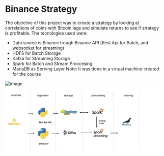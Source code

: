 # Binance Strategy
The objective of this project was to create a strategy by looking at correlations of coins with Bitcoin lags and simulate returns to see if strategy is profitable.
The tecnologies used were:
- Data source is Binance trough Binance API (Rest Api for Batch, and websocket for streaming)
- HDFS for Batch Storage
- Kafka for Streaming Storage
- Spark for Batch and Stream Proccesing
- MariaDB as Serving Layer
Note: It was done in a virtual machine created for the course


![image](https://user-images.githubusercontent.com/97734054/161953065-b600109c-220e-49ee-8c31-c9c5ce867662.png)
![Expanation](explanation.png)
